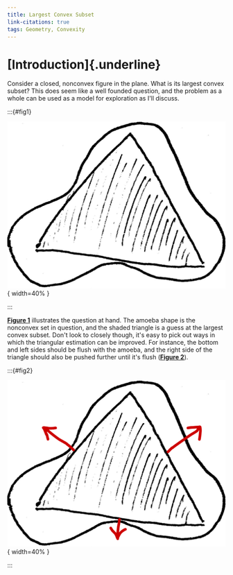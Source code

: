 ```yaml
---
title: Largest Convex Subset
link-citations: true
tags: Geometry, Convexity
---
```


# [Introduction]{.underline} # 

Consider a closed, nonconvex figure in the plane. What is its largest convex 
subset? This does seem like a well founded question, and the problem as a 
whole can be used as a model for exploration as I'll discuss.

:::{#fig1}

![Largest convex subset](/images/doro.jpg){ width=40% }

:::


[<b>Figure 1</b>](#fig1) illustrates the question at hand. The amoeba shape is 
the nonconvex set in question, and the shaded triangle is a guess at the 
largest convex subset. Don't look to closely though, it's easy to pick out ways 
in which the triangular estimation can be improved. For instance, the bottom and 
left sides should be flush with the amoeba, and the right side of the triangle 
should also be pushed further until it's flush ([<b>Figure 2</b>](#fig2)).

:::{#fig2}

![Improved largest convex subset](/images/doro_annotated.png){ width=40% }

:::

